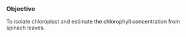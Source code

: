 ### Objective
 
To isolate chloroplast and estimate the chlorophyll concentration from spinach leaves.
